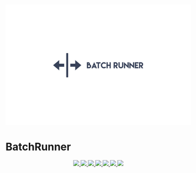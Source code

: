 ![BatchRunner](https://github.com/iamjosephmj/BatchRunner/blob/develop/media/batch.png)


# BatchRunner



<div align="center">
 
 <a href = "https://github.com/iamjosephmj/BatchRunner/actions/workflows/android.yml">
      <img src = "https://github.com/iamjosephmj/BatchRunner/actions/workflows/android.yml/badge.svg" />
 </a>
   
 <a href = "https://github.com/iamjosephmj/BatchRunner/network/">
    <img src = "https://img.shields.io/github/forks/iamjosephmj/BatchRunner" />
  </a>
 
  <a href = "https://github.com/iamjosephmj/BatchRunner">
    <img src = "https://img.shields.io/github/stars/iamjosephmj/BatchRunner" />
 </a>

 <a href = "https://github.com/iamjosephmj/BatchRunner/issues">
     <img src = "https://img.shields.io/github/issues/iamjosephmj/BatchRunner" />
 </a>  
 
 <a href = "https://github.com/iamjosephmj/BatchRunner/blob/master/LICENSE">
     <img src = "https://img.shields.io/github/license/iamjosephmj/BatchRunner" />
 </a> 

  <a href = "https://jitpack.io/#iamjosephmj/BatchRunner">
     <img src = "https://jitpack.io/v/iamjosephmj/BatchRunner.svg" />
  </a>
 
 <a href = "https://twitter.com/iamjosephmj">
     <img src = "https://img.shields.io/twitter/url?label=follow&style=social&url=https%3A%2F%2Ftwitter.com" />
  </a>

</div>